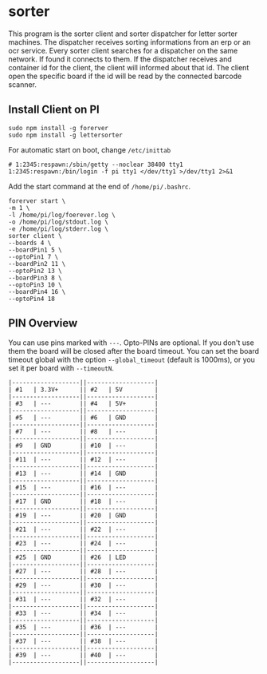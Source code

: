 # sorter

This program is the sorter client and sorter dispatcher for letter sorter machines. The dispatcher receives sorting informations from an erp or an ocr service.
Every sorter client searches for a dispatcher on the same network. If found it connects to them. If the dispatcher receives and container id for the client, the client will informed about that id. The client open the specific board if the id will be read by the connected barcode scanner.

## Install Client on PI

```
sudo npm install -g forerver
sudo npm install -g lettersorter
```

For automatic start on boot, change `/etc/inittab`

```
# 1:2345:respawn:/sbin/getty --noclear 38400 tty1
1:2345:respawn:/bin/login -f pi tty1 </dev/tty1 >/dev/tty1 2>&1
```

Add the start command at the end of `/home/pi/.bashrc`.
```
forerver start \
-m 1 \
-l /home/pi/log/foerever.log \
-o /home/pi/log/stdout.log \
-e /home/pi/log/stderr.log \
sorter client \
--boards 4 \
--boardPin1 5 \
--optoPin1 7 \
--boardPin2 11 \
--optoPin2 13 \
--boardPin3 8 \
--optoPin3 10 \
--boardPin4 16 \
--optoPin4 18
```

## PIN Overview
You can use pins marked with `---`. Opto-PINs are optional. If you don't use them the board will be closed after the board timeout. You can set the board timeout global with the option `--global_timeout` (default is 1000ms), or you set it per board with `--timeoutN`.

```
|-------------------||-------------------|
| #1   | 3.3V+      || #2   | 5V         |
|-------------------||-------------------|
| #3   | ---        || #4   | 5V+        |
|-------------------||-------------------|
| #5   | ---        || #6   | GND        |
|-------------------||-------------------|
| #7   | ---        || #8   | ---        |
|-------------------||-------------------|
| #9   | GND        || #10  | ---        |
|-------------------||-------------------|
| #11  | ---        || #12  | ---        |
|-------------------||-------------------|
| #13  | ---        || #14  | GND        |
|-------------------||-------------------|
| #15  | ---        || #16  | ---        |
|-------------------||-------------------|
| #17  | GND        || #18  | ---        |
|-------------------||-------------------|
| #19  | ---        || #20  | GND        |
|-------------------||-------------------|
| #21  | ---        || #22  | ---        |
|-------------------||-------------------|
| #23  | ---        || #24  | ---        |
|-------------------||-------------------|
| #25  | GND        || #26  | LED        |
|-------------------||-------------------|
| #27  | ---        || #28  | ---        |
|-------------------||-------------------|
| #29  | ---        || #30  | ---        |
|-------------------||-------------------|
| #31  | ---        || #32  | ---        |
|-------------------||-------------------|
| #33  | ---        || #34  | ---        |
|-------------------||-------------------|
| #35  | ---        || #36  | ---        |
|-------------------||-------------------|
| #37  | ---        || #38  | ---        |
|-------------------||-------------------|
| #39  | ---        || #40  | ---        |
|-------------------||-------------------|

```
